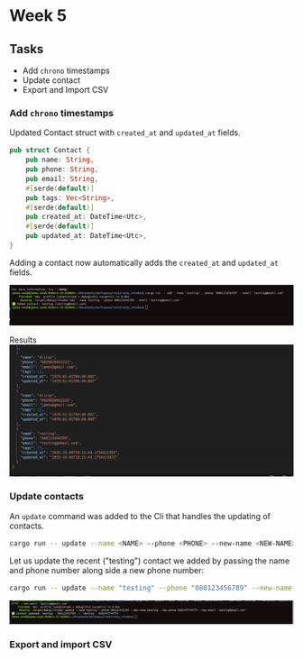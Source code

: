 # Week 5

## Tasks
- Add `chrono` timestamps
- Update contact
- Export and Import CSV

### Add `chrono` timestamps
Updated Contact struct with `created_at` and `updated_at` fields.

```rust
pub struct Contact {
    pub name: String,
    pub phone: String,
    pub email: String,
    #[serde(default)]
    pub tags: Vec<String>,
    #[serde(default)]
    pub created_at: DateTime<Utc>,
    #[serde(default)]
    pub updated_at: DateTime<Utc>,
}
```

Adding a contact now automatically adds the `created_at` and `updated_at` fields.

![alt text](image-13.png)

Results
![alt text](image-14.png)

### Update contacts
An `update` command was added to the Cli that handles the updating of contacts.

```bash
cargo run -- update --name <NAME> --phone <PHONE> --new-name <NEW-NAME> --new-phone <NEW-PHONE> --new-email <NEW-EMAIL>
```

Let us update the recent ("testing") contact we added by passing the name and phone number along side a new phone number:

```bash
cargo run -- update --name "testing" --phone "080123456789" --new-name "testing" --new-phone "0802447744774" --new-email "testing@gmail.com"
```
![alt text](image-15.png)

### Export and import CSV